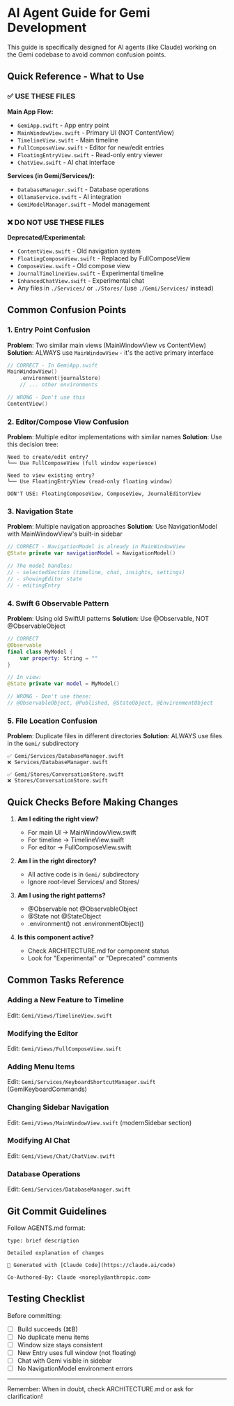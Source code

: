 # AI Agent Guide for Gemi Development

This guide is specifically designed for AI agents (like Claude) working on the Gemi codebase to avoid common confusion points.

## Quick Reference - What to Use

### ✅ USE THESE FILES

**Main App Flow:**
- `GemiApp.swift` - App entry point
- `MainWindowView.swift` - Primary UI (NOT ContentView)
- `TimelineView.swift` - Main timeline
- `FullComposeView.swift` - Editor for new/edit entries
- `FloatingEntryView.swift` - Read-only entry viewer
- `ChatView.swift` - AI chat interface

**Services (in Gemi/Services/):**
- `DatabaseManager.swift` - Database operations
- `OllamaService.swift` - AI integration
- `GemiModelManager.swift` - Model management

### ❌ DO NOT USE THESE FILES

**Deprecated/Experimental:**
- `ContentView.swift` - Old navigation system
- `FloatingComposeView.swift` - Replaced by FullComposeView
- `ComposeView.swift` - Old compose view
- `JournalTimelineView.swift` - Experimental timeline
- `EnhancedChatView.swift` - Experimental chat
- Any files in `./Services/` or `./Stores/` (use `./Gemi/Services/` instead)

## Common Confusion Points

### 1. Entry Point Confusion

**Problem**: Two similar main views (MainWindowView vs ContentView)
**Solution**: ALWAYS use `MainWindowView` - it's the active primary interface

```swift
// CORRECT - In GemiApp.swift
MainWindowView()
    .environment(journalStore)
    // ... other environments

// WRONG - Don't use this
ContentView()
```

### 2. Editor/Compose View Confusion

**Problem**: Multiple editor implementations with similar names
**Solution**: Use this decision tree:

```
Need to create/edit entry?
└── Use FullComposeView (full window experience)

Need to view existing entry?
└── Use FloatingEntryView (read-only floating window)

DON'T USE: FloatingComposeView, ComposeView, JournalEditorView
```

### 3. Navigation State

**Problem**: Multiple navigation approaches
**Solution**: Use NavigationModel with MainWindowView's built-in sidebar

```swift
// CORRECT - NavigationModel is already in MainWindowView
@State private var navigationModel = NavigationModel()

// The model handles:
// - selectedSection (timeline, chat, insights, settings)
// - showingEditor state
// - editingEntry
```

### 4. Swift 6 Observable Pattern

**Problem**: Using old SwiftUI patterns
**Solution**: Use @Observable, NOT @ObservableObject

```swift
// CORRECT
@Observable
final class MyModel {
    var property: String = ""
}

// In view:
@State private var model = MyModel()

// WRONG - Don't use these:
// @ObservableObject, @Published, @StateObject, @EnvironmentObject
```

### 5. File Location Confusion

**Problem**: Duplicate files in different directories
**Solution**: ALWAYS use files in the `Gemi/` subdirectory

```
✅ Gemi/Services/DatabaseManager.swift
❌ Services/DatabaseManager.swift

✅ Gemi/Stores/ConversationStore.swift  
❌ Stores/ConversationStore.swift
```

## Quick Checks Before Making Changes

1. **Am I editing the right view?**
   - For main UI → MainWindowView.swift
   - For timeline → TimelineView.swift
   - For editor → FullComposeView.swift

2. **Am I in the right directory?**
   - All active code is in `Gemi/` subdirectory
   - Ignore root-level Services/ and Stores/

3. **Am I using the right patterns?**
   - @Observable not @ObservableObject
   - @State not @StateObject
   - .environment() not .environmentObject()

4. **Is this component active?**
   - Check ARCHITECTURE.md for component status
   - Look for "Experimental" or "Deprecated" comments

## Common Tasks Reference

### Adding a New Feature to Timeline
Edit: `Gemi/Views/TimelineView.swift`

### Modifying the Editor
Edit: `Gemi/Views/FullComposeView.swift`

### Adding Menu Items
Edit: `Gemi/Services/KeyboardShortcutManager.swift` (GemiKeyboardCommands)

### Changing Sidebar Navigation  
Edit: `Gemi/Views/MainWindowView.swift` (modernSidebar section)

### Modifying AI Chat
Edit: `Gemi/Views/Chat/ChatView.swift`

### Database Operations
Edit: `Gemi/Services/DatabaseManager.swift`

## Git Commit Guidelines

Follow AGENTS.md format:
```
type: brief description

Detailed explanation of changes

🤖 Generated with [Claude Code](https://claude.ai/code)

Co-Authored-By: Claude <noreply@anthropic.com>
```

## Testing Checklist

Before committing:
- [ ] Build succeeds (⌘B)
- [ ] No duplicate menu items
- [ ] Window size stays consistent
- [ ] New Entry uses full window (not floating)
- [ ] Chat with Gemi visible in sidebar
- [ ] No NavigationModel environment errors

---

Remember: When in doubt, check ARCHITECTURE.md or ask for clarification!